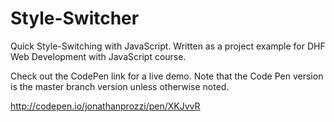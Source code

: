# Style-Switcher
Quick Style-Switching with JavaScript. Written as a project example for DHF Web Development with JavaScript course.

Check out the CodePen link for a live demo. Note that the Code Pen version is the master branch version unless otherwise noted.

http://codepen.io/jonathanprozzi/pen/XKJvvR
